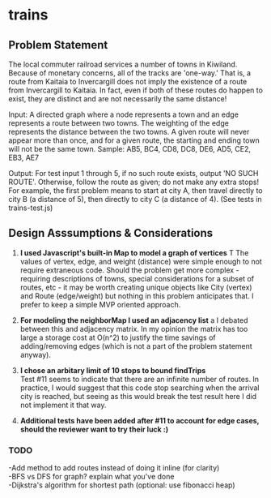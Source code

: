# trains
## Problem Statement 
The local commuter railroad services a number of towns in Kiwiland.  Because of monetary concerns, all of the tracks are 'one-way.'  That is, a route from Kaitaia to Invercargill does not imply the existence of a route from Invercargill to Kaitaia.  In fact, even if both of these routes do happen to exist, they are distinct and are not necessarily the same distance!
 
Input:  A directed graph where a node represents a town and an edge represents a route between two towns.  The weighting of the edge represents the distance between the two towns.  A given route will never appear more than once, and for a given route, the starting and ending town will not be the same town.  Sample: AB5, BC4, CD8, DC8, DE6, AD5, CE2, EB3, AE7
 
Output: For test input 1 through 5, if no such route exists, output 'NO SUCH ROUTE'.  Otherwise, follow the route as given; do not make any extra stops!  For example, the first problem means to start at city A, then travel directly to city B (a distance of 5), then directly to city C (a distance of 4).  (See tests in trains-test.js)  
  
## Design Asssumptions & Considerations
1. **I used Javascript's built-in Map to model a graph of vertices**  T
The values of vertex, edge, and weight (distance) were simple enough to not require extraneous code.  Should the problem get more complex - requiring descriptions of towns, special considerations for a subset of routes, etc - it may be worth creating unique objects like City (vertex) and Route (edge/weight) but nothing in this problem anticipates that.  I prefer to keep a simple MVP oriented approach.  
  
2. **For modeling the neighborMap I used an adjacency list** a
I debated between this and adjacency matrix.  In my opinion the matrix has too large a storage cost at O(n^2) to justify the time savings of adding/removing edges (which is not a part of the problem statement anyway). 

3.  **I chose an arbitary limit of 10 stops to bound findTrips**  
Test #11 seems to indicate that there are an infinite number of routes.  In practice, I would suggest that this code stop searching when the arrival city is reached, but seeing as this would break the test result here I did not implement it that way.  

4.  **Additional tests have been added after #11 to account for edge cases, should the reviewer want to try their luck :)**
  
### TODO
-Add method to add routes instead of doing it inline (for clarity)  
-BFS vs DFS for graph? explain what you've done  
-Dijkstra's algorithm for shortest path (optional: use fibonacci heap)  
